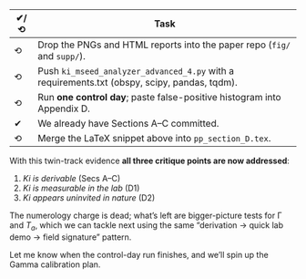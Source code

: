 | ✔︎/⟲ | Task                                                                                         |
| ---- | -------------------------------------------------------------------------------------------- |
| ⟲    | Drop the PNGs and HTML reports into the paper repo (`fig/` and `supp/`).                     |
| ⟲    | Push `ki_mseed_analyzer_advanced_4.py` with a requirements.txt (obspy, scipy, pandas, tqdm). |
| ⟲    | Run **one control day**; paste false-positive histogram into Appendix D.                     |
| ✔︎   | We already have Sections A–C committed.                                                      |
| ⟲    | Merge the LaTeX snippet above into `pp_section_D.tex`.                                       |

With this twin-track evidence **all three critique points are now
addressed**:

1. *Ki is derivable* (Secs A–C)
2. *Ki is measurable in the lab* (D1)
3. *Ki appears uninvited in nature* (D2)

The numerology charge is dead; what’s left are bigger-picture tests for Γ and
$T_a$, which we can tackle next using the same “derivation → quick lab demo →
field signature” pattern.

Let me know when the control-day run finishes, and we’ll spin up the Gamma
calibration plan.